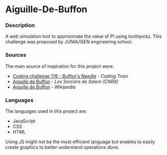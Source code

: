 # Aiguille-De-Buffon

### Description
A web simulation tool to approximate the value of PI using toothpicks. This challenge was proposed by JUNIA/ISEN engineering school.


### Sources
The main source of inspiration for this project were:
- [Coding challenge 176 - Buffon's Needle](https://www.youtube.com/watch?v=h5ZNcAPXxew) - *Coding Train*
- [Aiguille de Buffon](https://sorciersdesalem.math.cnrs.fr/Pi_par_hasard/buffon_plus.html) - *Les Sorciers de Salem (CNRS)*
- [Aiguille de Buffon](https://fr.wikipedia.org/wiki/Aiguille_de_Buffon) - *Wikipedia*


### Languages
The languages used in this project are:
- JavaScript
- CSS
- HTML

Using JS might not be the most efficient language but enables to easily create graphics to better understand operations done.
